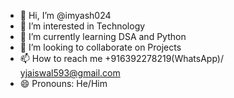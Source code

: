 - 👋 Hi, I’m @imyash024
- 👀 I’m interested in Technology
- 🌱 I’m currently learning DSA and Python
- 💞️ I’m looking to collaborate on Projects
- 📫 How to reach me +916392278219(WhatsApp)/ yjaiswal593@gmail.com 
- 😄 Pronouns: He/Him
  

<!---
imyash024/imyash024 is a ✨ special ✨ repository because its `README.md` (this file) appears on your GitHub profile.
You can click the Preview link to take a look at your changes.
--->
